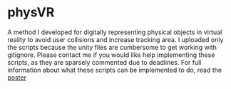 # physVR
A method I developed for digitally representing physical objects in virtual reality to avoid user collisions and increase tracking area. I uploaded only the scripts because the unity files are cumbersome to get working with gitignore. Please contact me if you would like help implementing these scripts, as they are sparsely commented due to deadlines. For full information about what these scripts can be implemented to do, read the [poster](https://utdallas.box.com/v/physVR)
